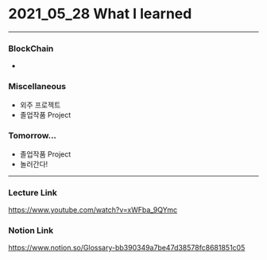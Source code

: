 # 2021_05_28 What I learned

-----

### BlockChain

*

### Miscellaneous
* 외주 프로젝트
* 졸업작품 Project

### Tomorrow...

* 졸업작품 Project
* 놀러간다!

-----

### Lecture Link

<https://www.youtube.com/watch?v=xWFba_9QYmc>

### Notion Link

<https://www.notion.so/Glossary-bb390349a7be47d38578fc8681851c05>